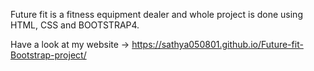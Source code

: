 Future fit is a fitness equipment dealer and whole project is done using HTML, CSS and BOOTSTRAP4.

Have a look at my website ->
https://sathya050801.github.io/Future-fit-Bootstrap-project/
